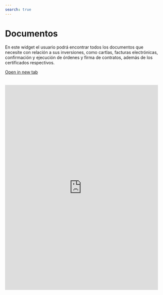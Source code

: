 ```yaml
---
search: true
---
```


# Documentos

En este widget el usuario podrá encontrar todos los documentos que necesite con relación a sus inversiones, como cartlas, facturas electrónicas, confirmación y ejecución de órdenes y firma de contratos, además de los certificados respectivos.

[Open in new tab](https://widgets-es.modyo.com/inversiones/documentos)
<iframe id="widgetFrame" src="https://widgets-es.modyo.com/inversiones/documentos" width="100%"  frameBorder="0"  style="min-height:675px;overflow:auto;margin-top:20px;"/>

| Funcionalidad | Descripción |
|-----|-----|
| Cartolas Patrimoniales Consolidadas | Muestra un listado con las cartolas patrimoniales disponibles. |
| Facturas | Muestra el listado de facturas electrónicas por las operaciones instruidas. Permite la recuperación de la factura en formato PDF, para su visualización, impresión y/o descarga. |
| Confirmación de Órdenes | Muestra un listado con los documentos de órdenes realizadas, disponibles en formato PDF. |
| Ejecución de Órdenes (1.985) | Entrega la información de la ejecución de las órdenes del cliente y que está indicada en la circular 1985 de la SVS. |
| Firma de Contratos Electrónicos | Permite ver los contratos que se deben firmar, ya sea porque son nuevos o porque existen versiones nuevas o actualizadas de éstos. Permite revisar los contratos en pantalla y proceder a firmarlos directamente con la clave de internet. |
| Tabla de riesgos por Producto | Tabla con descripción de productos y su clasificación de riesgo. |
| Certificados Tributarios | Muestra un listado de certificados tributarios que están en formato PDF, para su visualización, impresión y/o descarga. |


<script>

  export default {
    mounted() {

      function setIframeHeightCO(id, ht) {
          var ifrm = document.getElementById(id);
          if(ifrm) {
            ifrm.style.height = ht + 4 + "px";
          }
      }
      // iframed document sends its height using postMessage
      function handleDocHeightMsg(e) {
          // check origin
          if ( e.origin === 'https://widgets-es.modyo.com' ) {
              // parse data
              var data = JSON.parse( e.data );

              console.log('data:', data)
              // check data object
              if ( data['docHeight'] ) {
                  setIframeHeightCO( 'widgetFrame', data['docHeight'] );
              } else {
                  setIframeHeightCO( 'widgetFrame', 700 );
              }
          }
      }

      // assign message handler
      if ( window.addEventListener ) {
          window.addEventListener('message', handleDocHeightMsg, false);
      }
    }
  }

</script>
